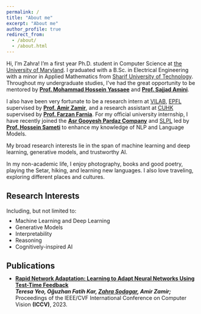 ```yaml
---
permalink: /
title: "About me"
excerpt: "About me"
author_profile: true
redirect_from: 
  - /about/
  - /about.html
---
```


Hi, I’m Zahra! I’m a first year Ph.D. student in Computer Science at <a href="https://www.cs.umd.edu/">the University of Maryland</a>. I graduated with a B.Sc. in Electrical Engineering with a minor in Applied Mathematics from <a href="https://en.sharif.edu/">Sharif University of Technology</a>. 
Throughout my undergraduate studies, I've had the great opportunity to be mentored by 
<a href="https://scholar.google.com/citations?user=Y6vuiBUAAAAJ&hl=en"><b>Prof. Mohammad Hossein Yassaee</b></a>
and 
<a href="https://scholar.google.com/citations?user=24GngZYAAAAJ&hl=en"><b>Prof. Sajjad Amini</b></a>.

I also have been very fortunate to be a research intern at 
<a href="https://vilab.epfl.ch/">VILAB</a>,
<a href="https://www.epfl.ch/">EPFL</a> supervised by 
<a href="https://vilab.epfl.ch/zamir/"><b>Prof. Amir Zamir</b></a>, 
and a research assistant at 
<a href="https://www.cuhk.edu.hk/english/index.html">CUHK</a> supervised by 
<a href="https://www.cse.cuhk.edu.hk/people/faculty/farzan-farnia/"><b>Prof. Farzan Farnia</b></a>.
For my official university internship, I have recently joined the 
<a href="https://asr-gooyesh.com/en/"><b>Asr Gooyesh Pardaz Company</b></a> and
<a href="https://slpl.ce.sharif.edu/en/">SLPL</a>
led by 
<a href="https://scholar.google.com/citations?user=ebEhWZwAAAAJ&hl=en"><b>Prof. Hossein Sameti</b></a>
to enhance my knowledge of NLP and Language Models.

My broad research interests lie in the span of machine learning and deep learning, generative models, and trustworthy AI.

In my non-academic life, I enjoy photography, books and good poetry, playing the Setar, hiking, and learning new languages. I also love traveling, exploring different places and cultures. 

Research Interests
------
Including, but not limited to:
<ul style="margin-top: -1%;" markdown='1'>
<li> Machine Learning and Deep Learning</li>
<li> Generative Models</li>
<li> Interpretability</li>
<li> Reasoning</li>
<li> Cognitively-inspired AI</li>
</ul>

Publications
------
<ul style="margin-top: -1%;" markdown='1'>
<li><a href="https://rapid-network-adaptation.epfl.ch/"><b>Rapid Network Adaptation: Learning to Adapt Neural Networks Using Test-Time Feedback</b></a>
  <br>
  <em><b>Teresa Yeo, Oğuzhan Fatih Kar, <u>Zahra Sodagar</u>, Amir Zamir;</b></em> Proceedings of the IEEE/CVF International Conference on Computer Vision <b>(ICCV)</b>, 2023.
</li>
</ul>





